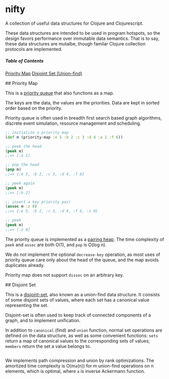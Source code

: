 # nifty

A collection of useful data structures for Clojure and Clojurescript.

These data structures are intended to be used in program hotspots, so the design favors performance over immutable data semantics. That is to say, these data structures are mutalbe, though familar Clojure collection protocols are implemented.

##### Table of Contents

[Priority Map](#priority-map)
[Disjoint Set (Union-find)](#disjoint-set)

<a name="priority-map"/>
## Priority Map

This is a [priority queue](https://en.wikipedia.org/wiki/Priority_queue) that
also functions as a map.

The keys are the data, the values are the priorities. Data are kept in sorted order based on the priority.

Priority queue is often used in breadth first search based graph algorithms, discrete event simulation, resource management and scheduling.

```Clojure
;; initialize a priority map
(def m (priority-map :e 5 :b 2 :c 3 :d 4 :a 1 :f 6))

;; peek the head
(peek m)
;;=> [:a 1]

;; pop the head
(pop m)
;;=> {:e 5, :b 2, :c 3, :d 4, :f 6}

;; peek again
(peek m)
;;=> [:b 2]

;; insert a key priority pair
(assoc m :z 0)
;;=> {:e 5, :b 2, :c 3, :d 4, :f 6, :z 0}

;; peek
(peek m)
;;=> [:z 0]

```

The priority queue is implemented as a [pairing heap](https://en.wikipedia.org/wiki/Pairing_heap). The time complexity of `peek` and `assoc` are both O(1), and `pop` is O(log n).

We do not implement the optional `decrease-key` operation, as most uses of priority queue care only about the head of the queue, and the map avoids duplicates already.

Priority map does not support `dissoc` on an arbitrary key.

<a name="disjoint-set"/>
## Disjoint Set

This is a
[disjoint-set](https://en.wikipedia.org/wiki/Disjoint-set_data_structure), also
known as a union-find data structure. It consists of some disjoint sets of
values, where each set has a canonical value representing the set.

Disjoint-set is often used to keep track of connected components of a graph, and
to implement unification.

In addition to `canonical` (find) and `union` function, normal set operations
are defined on the data structure, as well as some convenient functions: `sets`
return a map of canonical values to the corresponding sets of values; `members`
return the set a value belongs to.

```Clojure
```

We implements path compression and union by rank optimizations. The amortized
time complexity is O(m`a`(n)) for m union-find operations on n elements, which is optimal, where `a` is inverse Ackermann function.
